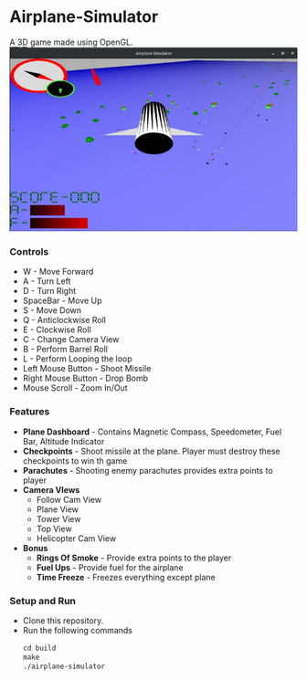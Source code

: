 # Airplane-Simulator
A 3D game made using OpenGL.
![alt text](https://github.com/h-sinha/Airplane-Simulator/blob/master/screenshot.jpg)
### Controls
* W - Move Forward
* A - Turn Left
* D - Turn Right
* SpaceBar - Move Up
* S - Move Down
* Q - Anticlockwise Roll
* E - Clockwise Roll
* C - Change Camera View
* B - Perform Barrel Roll
* L - Perform Looping the loop
* Left Mouse Button - Shoot Missile
* Right Mouse Button - Drop Bomb
* Mouse Scroll - Zoom In/Out
### Features
* __Plane Dashboard__ - Contains Magnetic Compass, Speedometer, Fuel Bar, Altitude Indicator
* __Checkpoints__ - Shoot missile at the plane. Player must destroy these checkpoints to win th game
* __Parachutes__ - Shooting enemy parachutes provides extra points to player
* __Camera VIews__
  * Follow Cam View
  * Plane View
  * Tower View
  * Top View
  * Helicopter Cam View
* __Bonus__
  * __Rings Of Smoke__ - Provide extra points to the player
  * __Fuel Ups__ - Provide fuel for the airplane
  * __Time Freeze__ - Freezes everything except plane

### Setup and Run
* Clone this repository.
* Run the following commands
    ```
    cd build
    make
    ./airplane-simulator
    ```

